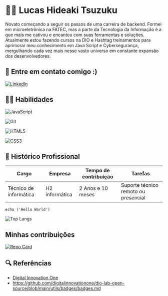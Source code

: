<h1>👨‍💻 Lucas Hideaki Tsuzuku</h1>

Novato começando a seguir os passos de uma carreira de backend. Formei em microeletrônica na FATEC, mas a parte da Tecnologia da Informação é a que mais me cativou e encantou com suas ferramentas e soluções. Atualmente estou fazendo cursos na DIO e Hashtag treinamentos para aprimorar meu conhecimento em Java Script e Cybersegurança, mergulhando cada vez mais nesse vasto universo em constante expansão dos desenvolvedores.

## 📩 Entre em contato comigo :)
[![LinkedIn](https://img.shields.io/badge/LinkedIn-0077B5?style=for-the-badge&logo=linkedin&logoColor=white)](https://www.linkedin.com/in/lucas-hideaki-tsuzuku-m1cr0/)

## 🤹‍♀️ Habilidades

![JavaScript](https://img.shields.io/badge/JavaScript-F7DF1E?style=for-the-badge&logo=javascript&logoColor=black)

![Git](https://img.shields.io/badge/GIT-E44C30?style=for-the-badge&logo=git&logoColor=white)

![HTML5](https://img.shields.io/badge/HTML5-E34F26?style=for-the-badge&logo=html5&logoColor=white)

![CSS3](https://img.shields.io/badge/CSS3-1572B6?style=for-the-badge&logo=css3&logoColor=white)

## 💼 Histórico Profissional

| Cargo | Empresa | Tempo de contribuição |Tarefas|
|-------|---------|-----------------------|-------|
Técnico de informática | H2 informática|2 Anos e 10 meses | Suporte técnico remoto ou presencial |


```
echo ('Hello World')
```

![Top Langs](https://github-readme-stats-git-masterrstaa-rickstaa.vercel.app/api/top-langs/?username=Twistywasabi&bg_color=000&border_color=30A3DC&title_color=E94D5F&text_color=FFF)

## Minhas contribuições

[![Repo Card](https://github-readme-stats.vercel.app/api/pin/?username=SEUUSERNAME&repo=SEUREPOSITORIO&bg_color=000&border_color=30A3DC&show_icons=true&icon_color=30A3DC&title_color=E94D5F&text_color=FFF)](https://github.com/Twistywasabi/dio-lab-open-source)



## 🔍 Referências
- [Digital Innovation One](https://www.dio.me/)
- https://github.com/digitalinnovationone/dio-lab-open-source/blob/main/utils/badges/badges.md
